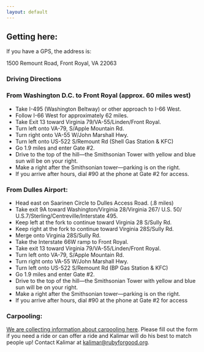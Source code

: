 ```yaml
---
layout: default
---
```


## Getting here:

If you have a GPS, the address is:

1500 Remount Road,
Front Royal, VA
22063

### Driving Directions

### From Washington D.C. to Front Royal (approx. 60 miles west)

* Take I-495 (Washington Beltway) or other approach to I-66 West.
* Follow I-66 West for approximately 62 miles.
* Take Exit 13 toward Virginia 79/VA-55/Linden/Front Royal.
* Turn left onto VA-79, S/Apple Mountain Rd.
* Turn right onto VA-55 W/John Marshall Hwy.
* Turn left onto US-522 S/Remount Rd (Shell Gas Station & KFC)
* Go 1.9 miles and enter Gate #2.
* Drive to the top of the hill—the Smithsonian Tower with yellow and blue sun
will be on your right.
* Make a right after the Smithsonian tower—parking is on the right.
* If you arrive after hours, dial #90 at the phone at Gate #2 for access.

### From Dulles Airport:

* Head east on Saarinen Circle to Dulles Access Road. (.8 miles)
* Take exit 9A toward Washington/Virginia 28/Virginia 267/ U.S. 50/
U.S.7/Sterling/Centreville/Interstate 495.
* Keep left at the fork to continue toward Virginia 28 S/Sully Rd.
* Keep right at the fork to continue toward Virginia 28S/Sully Rd.
* Merge onto Virginia 28S/Sully Rd.
* Take the Interstate 66W ramp to Front Royal.
* Take exit 13 toward Virginia 79/VA-55/Linden/Front Royal.
* Turn left onto VA-79, S/Apple Mountain Rd.
* Turn right onto VA-55 W/John Marshall Hwy.
* Turn left onto US-522 S/Remount Rd (BP Gas Station & KFC)
* Go 1.9 miles and enter Gate #2.
* Drive to the top of the hill—the Smithsonian Tower with yellow and
blue sun will be on your right.
* Make a right after the Smithsonian tower—parking is on the right.
* If you arrive after hours, dial #90 at the phone at Gate #2 for access

### Carpooling:

<a href="https://docs.google.com/forms/d/1aA0fJbbmxYW3lTqP6A7zLOnZbECzCd5d9f7L9ok_jLI/viewform?c=0&w=1">We are collecting information about carpooling here</a>. Please fill out the form if you need a ride or can offer a ride and Kalimar will do his best to match people up! Contact Kalimar at kalimar@rubyforgood.org.
